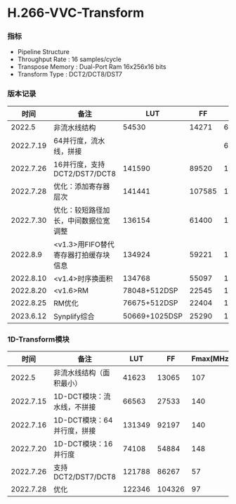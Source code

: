 # H.266-VVC-Transform

### 指标

- Pipeline Structure
- Throughput Rate : 16 samples/cycle
- Transpose Memory : Dual-Port Ram 16x256x16 bits 
- Transform Type : DCT2/DCT8/DST7

### 版本记录

| 时间      | 备注                                 | LUT           | FF     | RAM(bits)        | Fmax(MHz) |
| --------- | ------------------------------------ | ------------- | ------ | ---------------- | --------- |
| 2022.5    | 非流水线结构                         | 54530         | 14271  | 64x64x16         | 107       |
| 2022.7.19 | 64并行度，流水线，拼接               |               |        | 64x128x16        |           |
| 2022.7.26 | 16并行度，支持DCT2/DST7/DCT8         | 141590        | 89520  | 16x256x16        | 51        |
| 2022.7.28 | 优化：添加寄存器层次                 | 141441        | 107585 | 16x256x16        | 97        |
| 2022.7.30 | 优化：较短路径加长，中间数据位宽调整 | 136154        | 61400  | 16x256x16        | 102       |
| 2022.8.9  | <v1.3>用FIFO替代寄存器打拍缓存块信息 | 134924        | 59221  | 16x256x16+128x10 | 108       |
| 2022.8.10 | <v1.4>时序换面积                     | 134768        | 55097  | 16x256x16+128x10 | 106       |
| 2022.8.20 | <v1.6>RM                             | 78048+512DSP  | 22545  | 16x256x16+128x10 | 113       |
| 2022.8.25 | RM优化                               | 76675+512DSP  | 22404  | 16x256x16+128x10 | 113       |
| 2023.6.12 | Synplify综合                         | 50669+1025DSP | 25290  | 17x36k           | 115.5     |

### 1D-Transform模块

| 时间      | 备注                       | LUT    | FF     | Fmax(MHz) |
| --------- | -------------------------- | ------ | ------ | --------- |
| 2022.5    | 非流水线结构（面积最小）   | 41623  | 13065  | 107       |
| 2022.7.15 | 1D-DCT模块：流水线，不拼接 | 66563  | 27533  | 140       |
| 2022.7.16 | 1D-DCT模块：64并行度，拼接 | 131349 | 92197  | 140       |
| 2022.7.20 | 1D-DCT模块：16并行度       | 74108  | 54884  | 148       |
| 2022.7.26 | 支持DCT2/DST7/DCT8         | 121788 | 86267  | 57        |
| 2022.7.28 | 优化                       | 122346 | 104326 | 97        |

